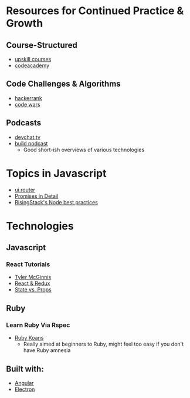 # Resources for Continued Practice & Growth

## Course-Structured
- [upskill courses](http://upskillcourses.com/)
- [codeacademy](https://www.codecademy.com/)

## Code Challenges & Algorithms
- [hackerrank](https://www.hackerrank.com)
- [code wars](https://www.codewars.com/)

## Podcasts
- [devchat.tv](https://devchat.tv/)
- [build podcast](https://build-podcast.com/)
  - Good short-ish overviews of various technologies

# Topics in Javascript


- [ui.router](https://ui-router.github.io/docs/0.3.1/#/api/ui.router)
- [Promises in Detail](http://dailyjs.com/2014/02/20/promises-in-detail/)
- [RisingStack's Node best practices](https://blog.risingstack.com/node-js-best-practices/)

# Technologies

## Javascript

### React Tutorials
- [Tyler McGinnis](https://online.reacttraining.com/p/reactjsfundamentals)
- [React & Redux](https://www.youtube.com/user/MrRemchi/videos)
- [State vs. Props](https://github.com/uberVU/react-guide/blob/master/props-vs-state.md)

## Ruby

### Learn Ruby Via Rspec
- [Ruby Koans](https://github.com/edgecase/ruby_koans)
  - Really aimed at beginners to Ruby, might feel too easy if you don't have Ruby amnesia

## Built with:
- [Angular](https://www.madewithangular.com/#/)
- [Electron](http://electron.atom.io/apps/)
